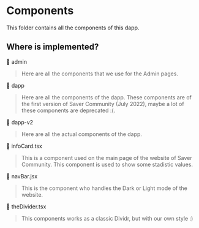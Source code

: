 # Components

This folder contains all the components of this dapp.

## Where is implemented?
📁 admin
> Here are all the components that we use for the Admin pages.

📁 dapp
> Here are all the components of the dapp. These components are of the first version of Saver Community (July 2022), maybe a lot of these components are deprecated :(.

📁 dapp-v2
> Here are all the actual components of the dapp.

📄 infoCard.tsx
> This is a component used on the main page of the website of Saver Community. This component is used to show some stadistic values.

📄 navBar.jsx
> This is the component who handles the Dark or Light mode of the website.

📄 theDivider.tsx
> This components works as a classic Dividr, but with our own style :)